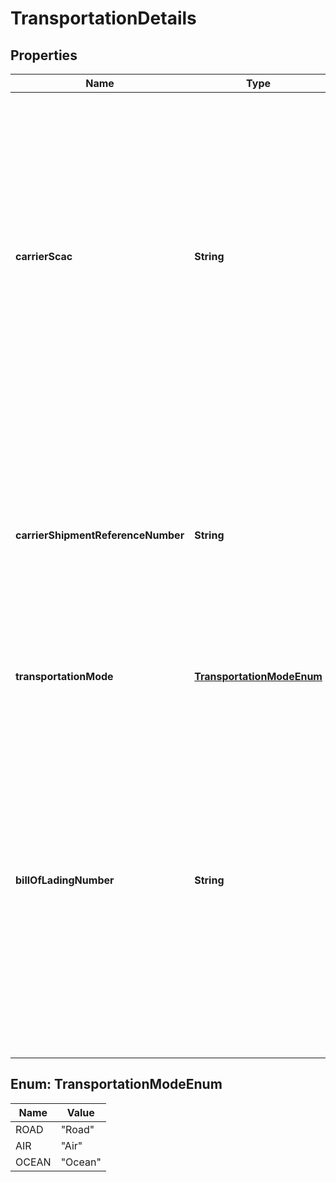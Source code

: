 # TransportationDetails

## Properties
Name | Type | Description | Notes
------------ | ------------- | ------------- | -------------
**carrierScac** | **String** | Code that identifies the carrier for the shipment. The Standard Carrier Alpha Code (SCAC) is a unique two to four letter code used to identify a carrier. Carrier SCAC codes are assigned and maintained by the NMFTA (National Motor Freight Association). This field is mandatory for US, CA, MX shipment confirmations. |  [optional]
**carrierShipmentReferenceNumber** | **String** | The field also known as PRO number is a unique number assigned by the carrier. It is used to identify and track the shipment that goes out for delivery. This field is mandatory for UA, CA, MX shipment confirmations. |  [optional]
**transportationMode** | [**TransportationModeEnum**](#TransportationModeEnum) | The mode of transportation for this shipment. |  [optional]
**billOfLadingNumber** | **String** | Bill Of Lading (BOL) number is the unique number assigned by the vendor. The BOL present in the Shipment Confirmation message ideally matches the paper BOL provided with the shipment, but that is no must. Instead of BOL, an alternative reference number (like Delivery Note Number) for the shipment can also be sent in this field. |  [optional]

<a name="TransportationModeEnum"></a>
## Enum: TransportationModeEnum
Name | Value
---- | -----
ROAD | &quot;Road&quot;
AIR | &quot;Air&quot;
OCEAN | &quot;Ocean&quot;
